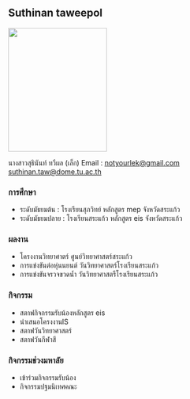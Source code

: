 ## Suthinan taweepol

<img src="![S__15786042](https://user-images.githubusercontent.com/95072612/143553824-0a140725-2b06-4083-8a17-2620c398f9bc.jpg)
" width="200" height="250">

นางสาวสุธินันท์ ทวีผล (เล็ก)
Email : notyourlek@gmail.com<br>
        suthinan.taw@dome.tu.ac.th

### การศึกษา

- ระดับมัธยมต้น : โรงเรียนสุภวิทย์ หลักสูตร mep จังหวัดสระแก้ว
- ระดับมัธยมปลาย : โรงเรียนสระแก้ว หลักสูตร eis จังหวัดสระแก้ว


### ผลงาน

- โครงงานวิทยาศาตร์ ศูนย์วิทยาศาสตร์สระแก้ว
- การแข่งขันต่อหุ่นนยนต์ วันวิทยาศาสตร์โรงเรียนสระแก้ว
- การแข่งขันจรวจขวดน้ำ วันวิทยาศาสตรืโรงเรียนสระแก้ว


### กิจกรรม

- สตาฟกิจกรรมรับน้องหลักสูตร eis
- นำเสนอโครงงานIS
- สตาฟวันวิทยาศาสตร์
- สตาฟวันกีฬาสี

### กิจกรรมช่วงมหาลัย

- เข้าร่วมกิจกรรมรับน้อง
- กิจกรรมปฐมนิเทศคณะ
